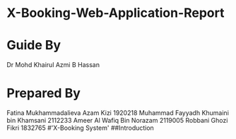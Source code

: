 # X-Booking-Web-Application-Report
# Guide By
Dr Mohd Khairul Azmi B Hassan
# Prepared By
Fatina Mukhammadalieva Azam Kizi 1920218
Muhammad Fayyadh Khumaini bin Khamsani 2112233
Ameer Al Wafiq Bin Norazam 2119005
Robbani Ghozi Fikri 1832765 
#'X-Booking System'
##Introduction

